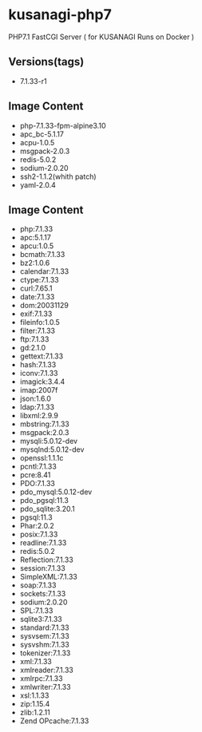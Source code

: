 # kusanagi-php7
PHP7.1 FastCGI Server ( for KUSANAGI Runs on Docker )

## Versions(tags)
- 7.1.33-r1

## Image Content
- php-7.1.33-fpm-alpine3.10
- apc_bc-5.1.17
- acpu-1.0.5
- msgpack-2.0.3
- redis-5.0.2
- sodium-2.0.20
- ssh2-1.1.2(whith patch)
- yaml-2.0.4

## Image Content
- php:7.1.33
- apc:5.1.17
- apcu:1.0.5
- bcmath:7.1.33
- bz2:1.0.6
- calendar:7.1.33
- ctype:7.1.33
- curl:7.65.1
- date:7.1.33
- dom:20031129
- exif:7.1.33
- fileinfo:1.0.5
- filter:7.1.33
- ftp:7.1.33
- gd:2.1.0
- gettext:7.1.33
- hash:7.1.33
- iconv:7.1.33
- imagick:3.4.4
- imap:2007f
- json:1.6.0
- ldap:7.1.33
- libxml:2.9.9
- mbstring:7.1.33
- msgpack:2.0.3
- mysqli:5.0.12-dev
- mysqlnd:5.0.12-dev
- openssl:1.1.1c
- pcntl:7.1.33
- pcre:8.41
- PDO:7.1.33
- pdo_mysql:5.0.12-dev
- pdo_pgsql:11.3
- pdo_sqlite:3.20.1
- pgsql:11.3
- Phar:2.0.2
- posix:7.1.33
- readline:7.1.33
- redis:5.0.2
- Reflection:7.1.33
- session:7.1.33
- SimpleXML:7.1.33
- soap:7.1.33
- sockets:7.1.33
- sodium:2.0.20
- SPL:7.1.33
- sqlite3:7.1.33
- standard:7.1.33
- sysvsem:7.1.33
- sysvshm:7.1.33
- tokenizer:7.1.33
- xml:7.1.33
- xmlreader:7.1.33
- xmlrpc:7.1.33
- xmlwriter:7.1.33
- xsl:1.1.33
- zip:1.15.4
- zlib:1.2.11
- Zend OPcache:7.1.33

